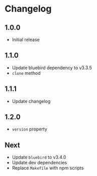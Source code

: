 # Changelog

## 1.0.0

* Initial release

## 1.1.0

* Update bluebird dependency to v3.3.5
* `clone` method

## 1.1.1

* Update changelog

## 1.2.0

* `version` property

## Next

* Update `bluebird` to v3.4.0
* Update dev dependencies
* Replace `Makefile` with npm scripts
